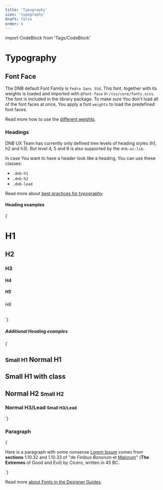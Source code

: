 ```yaml
---
title: 'Typography'
icon: 'typography'
draft: false
order: 4
---
```


import CodeBlock from 'Tags/CodeBlock'

# Typography

## Font Face

The DNB default Font Family is `Fedra Sans Std`. This font, together with its weights is loaded and imported with `@font-face` in `/css/core/fonts.scss`. The font is included in the library package.
To make sure You don't load all of the font faces at once, You apply a font `weights` to load the predefined font faces.

Read more how to use the [different weights](/uilib/typography/font-weights/).

### Headings

DNB UX Team has currently only defined tree levels of heading styles (h1, h2 and h3). But level 4, 5 and 6 is also supported by the `dnb-ui-lib`.

In case You want to have a header look like a heading, You can use these classes:

- `.dnb-h1`
- `.dnb-h2`
- `.dnb-lead`

Read more about [best practices for typography](/uilib/usage/best-practices/for-typography).

#### Heading examples

<CodeBlock reactLive hideCode>
{`
<h1 className="dnb-h1">H1</h1>
<h2 className="dnb-h2">H2</h2>
<h3 className="dnb-h3">H3</h3>
<h4 className="dnb-h4">H4</h4>
<h5 className="dnb-h5">H5</h5>
<h6 className="dnb-h6">H6</h6>
`}
</CodeBlock>

##### Additional Heading examples

<CodeBlock reactLive hideCode data-dnb-test="heading-additional">
{`
<article>
  <h1 className="dnb-h1">
    <small>Small H1</small> Normal H1
  </h1>
  <h1 className="dnb-h1 dnb-small">Small H1 with class</h1>
  <h2 className="dnb-h2">
    Normal H2 <small>Small H2</small>
  </h2>
  <h3 className="dnb-h3">
    Normal H3/Lead <small>Small H3/Lead</small>
  </h3>
</article>
`}
</CodeBlock>

### Paragraph

<CodeBlock reactLive hideCode data-dnb-test="paragraph-example">
{`
<p className="dnb-p">
  Here is a paragraph with some nonsense <a href="/" className="dnb-anchor">Lorem Ipsum</a> comes from <b>sections</b> 1.10.32 and 1.10.33 of "de <i>Finibus Bonorum</i> et <u>Malorum</u>" (<strong>The Extremes</strong> of Good and Evil) by Cicero, written in 45 BC.
</p>
`}
</CodeBlock>

Read more [about Fonts in the Designer Guides](/quickguide-designer/fonts/).
